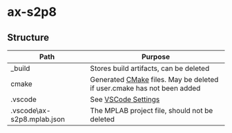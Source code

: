 
# ax-s2p8

## Structure


| Path                       | Purpose                                                                 |
|----------------------------|-------------------------------------------------------------------------|
| _build                     | Stores build artifacts, can be deleted                                  |
| cmake                      | Generated [CMake](https://cmake.org/) files. May be deleted if user.cmake has not been added |
| .vscode                    | See [VSCode Settings](https://code.visualstudio.com/docs/getstarted/settings) |
| .vscode\ax-s2p8.mplab.json | The MPLAB project file, should not be deleted                        |

